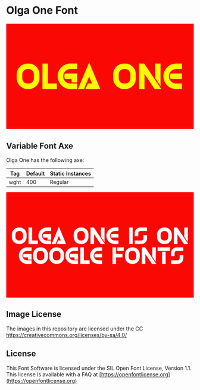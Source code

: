 # Olga One Font

![Image](documents/image1.png)

## Variable Font Axe

Olga One has the following axe:

  Tag | Default | Static Instances
--- | --- | ---
  wght | 400 | Regular

![Image](documents/image2.png)

## Image License
The images in this repository are licensed under the CC https://creativecommons.org/licenses/by-sa/4.0/

## License
This Font Software is licensed under the SIL Open Font License, Version 1.1.
This license is available with a FAQ at [https://openfontlicense.org](https://openfontlicense.org)
